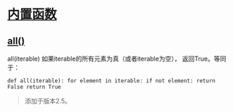 # [内置函数](https://github.com/Summer-Felix/Develop/blob/master/Python/内置函数.md) #

## [all()](http://python.usyiyi.cn/translate/python_352/library/functions.html) ##

all(iterable)
如果iterable的所有元素为真（或者iterable为空）， 返回True。等同于：

``
def all(iterable):
    for element in iterable:
        if not element:
            return False
    return True
``

> 添加于版本2.5。
